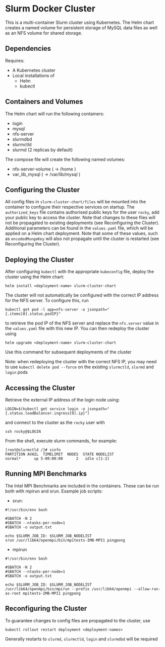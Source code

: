 # Slurm Docker Cluster

This is a multi-container Slurm cluster using Kubernetes.  The Helm chart
creates a named volume for persistent storage of MySQL data files as well as
an NFS volume for shared storage.

## Dependencies

Requires:

* A Kubernetes cluster
* Local installations of
  * Helm
  * kubectl

## Containers and Volumes

The Helm chart will run the following containers:

* login
* mysql
* nfs-server
* slurmdbd
* slurmctld
* slurmd (2 replicas by default)

The compose file will create the following named volumes:

* nfs-server-volume ( -> /home          )
* var_lib_mysql     ( -> /var/lib/mysql )

## Configuring the Cluster

All config files in `slurm-cluster-chart/files` will be mounted into the container to configure their respective services on startup. The `authorized_keys` file contains authorised public keys for the user `rocky`, add your public key to access the cluster. Note that changes to these files will not be propagated to existing deployments (see Reconfiguring the Cluster).
Additional parameters can be found in the `values.yaml` file, which will be applied on a Helm chart deployment. Note that some of these values, such as `encodedMungeKey` will also not propagate until the cluster is restarted (see Reconfiguring the Cluster).

## Deploying the Cluster

After configuring `kubectl` with the appropriate `kubeconfig` file, deploy the cluster using the Helm chart:
```console
helm install <deployment-name> slurm-cluster-chart
```

The cluster will not automatically be configured with the correct IP address for the NFS server. To configure this, run
```console
kubectl get pod -l app=nfs-server -o jsonpath="{.items[0].status.podIP}"
```
to retrieve the pod IP of the NFS server and replace the `nfs.server` value in the `values.yaml` file with this new IP. You can then redeploy the cluster using
```console
helm upgrade <deployment-name> slurm-cluster-chart
```
Use this command for subsequent deployments of the cluster

Note: when redeploying the cluster with the correct NFS IP, you may need to use `kubectl delete pod --force` on the existing `slurmctld`, `slurmd` and `login` pods

## Accessing the Cluster

Retrieve the external IP address of the login node using:
```console
LOGIN=$(kubectl get service login -o jsonpath="{.status.loadBalancer.ingress[0].ip}")
```
and connect to the cluster as the `rocky` user with
```console
ssh rocky@$LOGIN
```

From the shell, execute slurm commands, for example:

```console
[root@slurmctld /]# sinfo
PARTITION AVAIL  TIMELIMIT  NODES  STATE NODELIST
normal*      up 5-00:00:00      2   idle c[1-2]
```

## Running MPI Benchmarks

The Intel MPI Benchmarks are included in the containers. These can be run both with mpirun and srun.
Example job scripts:
* srun:
```console
#!/usr/bin/env bash

#SBATCH -N 2
#SBATCH --ntasks-per-node=1
#SBATCH -o output.txt

echo $SLURM_JOB_ID: $SLURM_JOB_NODELIST
srun /usr/lib64/openmpi/bin/mpitests-IMB-MPI1 pingpong
```
* mpirun
```console
#!/usr/bin/env bash

#SBATCH -N 2
#SBATCH --ntasks-per-node=1
#SBATCH -o output.txt

echo $SLURM_JOB_ID: $SLURM_JOB_NODELIST
/usr/lib64/openmpi/bin/mpirun --prefix /usr/lib64/openmpi --allow-run-as-root mpitests-IMB-MPI1 pingpong
```

## Reconfiguring the Cluster

To guarantee changes to config files are propagated to the cluster, use
```console
kubectl rollout restart deployment <deployment-names>
```
Generally restarts to `slurmd`, `slurmctld`, `login` and `slurmdbd` will be required